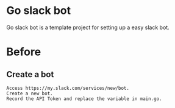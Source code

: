 # Go slack bot

Go slack bot is a template project for setting up a easy slack bot.

# Before

## Create a bot

    Access https://my.slack.com/services/new/bot.
    Create a new bot.
    Record the API Token and replace the variable in main.go.

